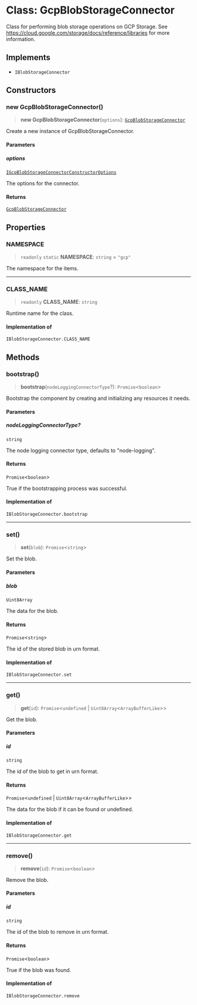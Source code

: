 # Class: GcpBlobStorageConnector

Class for performing blob storage operations on GCP Storage.
See https://cloud.google.com/storage/docs/reference/libraries for more information.

## Implements

- `IBlobStorageConnector`

## Constructors

### new GcpBlobStorageConnector()

> **new GcpBlobStorageConnector**(`options`): [`GcpBlobStorageConnector`](GcpBlobStorageConnector.md)

Create a new instance of GcpBlobStorageConnector.

#### Parameters

##### options

[`IGcpBlobStorageConnectorConstructorOptions`](../interfaces/IGcpBlobStorageConnectorConstructorOptions.md)

The options for the connector.

#### Returns

[`GcpBlobStorageConnector`](GcpBlobStorageConnector.md)

## Properties

### NAMESPACE

> `readonly` `static` **NAMESPACE**: `string` = `"gcp"`

The namespace for the items.

***

### CLASS\_NAME

> `readonly` **CLASS\_NAME**: `string`

Runtime name for the class.

#### Implementation of

`IBlobStorageConnector.CLASS_NAME`

## Methods

### bootstrap()

> **bootstrap**(`nodeLoggingConnectorType`?): `Promise`\<`boolean`\>

Bootstrap the component by creating and initializing any resources it needs.

#### Parameters

##### nodeLoggingConnectorType?

`string`

The node logging connector type, defaults to "node-logging".

#### Returns

`Promise`\<`boolean`\>

True if the bootstrapping process was successful.

#### Implementation of

`IBlobStorageConnector.bootstrap`

***

### set()

> **set**(`blob`): `Promise`\<`string`\>

Set the blob.

#### Parameters

##### blob

`Uint8Array`

The data for the blob.

#### Returns

`Promise`\<`string`\>

The id of the stored blob in urn format.

#### Implementation of

`IBlobStorageConnector.set`

***

### get()

> **get**(`id`): `Promise`\<`undefined` \| `Uint8Array`\<`ArrayBufferLike`\>\>

Get the blob.

#### Parameters

##### id

`string`

The id of the blob to get in urn format.

#### Returns

`Promise`\<`undefined` \| `Uint8Array`\<`ArrayBufferLike`\>\>

The data for the blob if it can be found or undefined.

#### Implementation of

`IBlobStorageConnector.get`

***

### remove()

> **remove**(`id`): `Promise`\<`boolean`\>

Remove the blob.

#### Parameters

##### id

`string`

The id of the blob to remove in urn format.

#### Returns

`Promise`\<`boolean`\>

True if the blob was found.

#### Implementation of

`IBlobStorageConnector.remove`
